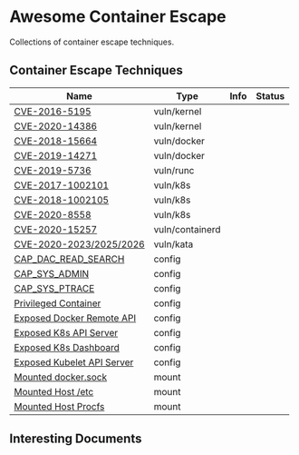 # Awesome Container Escape

Collections of container escape techniques.

## Container Escape Techniques

| Name                                                         | Type            | Info | Status |
| ------------------------------------------------------------ | --------------- | ---- | ------ |
| [CVE-2016-5195](vuln-kernel-cve-2016-5195.md)                | vuln/kernel     |      |        |
| [CVE-2020-14386](vuln-kernel-cve-2020-14386.md)              | vuln/kernel     |      |        |
| [CVE-2018-15664](vuln-docker-cve-2018-15664.md)              | vuln/docker     |      |        |
| [CVE-2019-14271](vuln-docker-cve-2019-14271.md)              | vuln/docker     |      |        |
| [CVE-2019-5736](vuln-runc-cve-2019-5736.md)                  | vuln/runc       |      |        |
| [CVE-2017-1002101](vuln-k8s-cve-2017-1002101.md)             | vuln/k8s        |      |        |
| [CVE-2018-1002105](vuln-k8s-cve-2018-1002105.md)             | vuln/k8s        |      |        |
| [CVE-2020-8558](vuln-k8s-cve-2020-8558.md)                   | vuln/k8s        |      |        |
| [CVE-2020-15257](vuln-containerd-cve-2020-15257.md)          | vuln/containerd |      |        |
| [CVE-2020-2023/2025/2026](vuln-kata-cve-2020-2023-2025-2026.md) | vuln/kata       |      |        |
| [CAP_DAC_READ_SEARCH](config-cap_dac_read_search.md)         | config          |      |        |
| [CAP_SYS_ADMIN](config-cap_sys_admin.md)                     | config          |      |        |
| [CAP_SYS_PTRACE](config-cap_sys_ptrace.md)                   | config          |      |        |
| [Privileged Container](config-privileged.md)                 | config          |      |        |
| [Exposed Docker Remote API](expose-docker-remote-api.md)     | config          |      |        |
| [Exposed K8s API Server](expose-k8s-api-server.md)           | config          |      |        |
| [Exposed K8s Dashboard](expose-k8s-dashboard.md)             | config          |      |        |
| [Exposed Kubelet API Server](expose-kubelet.md)             | config          |      |        |
| [Mounted docker.sock](mount-docker-sock.md)                  | mount           |      |        |
| [Mounted Host /etc](mount-etc.md)                            | mount           |      |        |
| [Mounted Host Procfs](mount-procfs.md)                       | mount           |      |        |

## Interesting Documents

